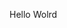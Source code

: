 Hello Wolrd


































































































































































































































































































































































































































































































































































































































































































































































































































































































































































































































































































































































































































































































































































































































































































































































































































































































































































































































































































































































































































































































































































































































































































































































































































































































































































































































































































































































































































































































































































































































































































































































































































































































































































































































































































































































































































































































































































































































































































































































































































































































































































































































































































































































































































